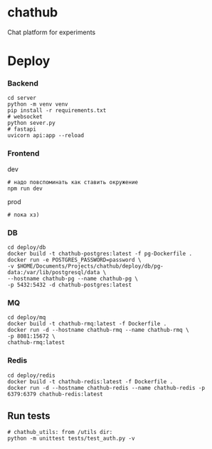 # chathub
Chat platform for experiments

# Deploy
### Backend
```shell
cd server
python -m venv venv
pip install -r requirements.txt
# websocket
python sever.py
# fastapi
uvicorn api:app --reload
```

### Frontend
dev
```shell
# надо повспоминать как ставить окружение
npm run dev
```

prod
```shell
# пока хз)
```

### DB
```shell
cd deploy/db
docker build -t chathub-postgres:latest -f pg-Dockerfile .
docker run -e POSTGRES_PASSWORD=password \
-v $HOME/Documents/Projects/chathub/deploy/db/pg-data:/var/lib/postgresql/data \
--hostname chathub-pg --name chathub-pg \
-p 5432:5432 -d chathub-postgres:latest
```

### MQ
```shell
cd deploy/mq
docker build -t chathub-rmq:latest -f Dockerfile .
docker run -d --hostname chathub-rmq --name chathub-rmq \
-p 8081:15672 \
chathub-rmq:latest
```

### Redis
```shell
cd deploy/redis
docker build -t chathub-redis:latest -f Dockerfile .
docker run -d --hostname chathub-redis --name chathub-redis -p 6379:6379 chathub-redis:latest
```


## Run tests
```shell
# chathub_utils: from /utils dir:
python -m unittest tests/test_auth.py -v
```
